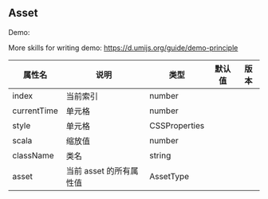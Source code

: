 ## Asset

Demo:

More skills for writing demo: https://d.umijs.org/guide/demo-principle

| 属性名           | 说明                    | 类型          | 默认值 | 版本 |
| ---------------- | ----------------------- | ------------- | ------ | ---- |
| index            | 当前索引                | number        |        |      |
| currentTime      | 单元格                  | number        |        |      |
| style            | 单元格                  | CSSProperties |        |      |
| scala            | 缩放值                  | number        |        |      |
| className        | 类名                    | string        |        |      |
| asset            | 当前 asset 的所有属性值 | AssetType     |        |      |
